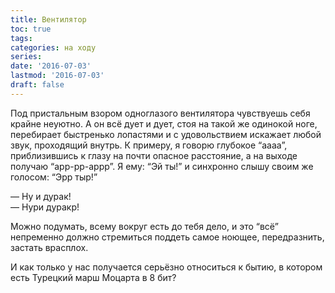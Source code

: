 ```yaml
---
title: Вентилятор
toc: true
tags:
categories: на ходу
series:
date: '2016-07-03'
lastmod: '2016-07-03'
draft: false
---
```


<!--more-->

Под пристальным взором одноглазого вентилятора чувствуешь себя крайне неуютно. А он всё дует и дует, стоя на такой же одинокой ноге, перебирает быстренько лопастями и с удовольствием искажает любой звук, проходящий внутрь. К примеру, я говорю глубокое “аааа”, приблизившись к глазу на почти опасное расстояние, а на выходе получаю “арр-рр-аррр”. Я ему: “Эй ты!” и синхронно слышу своим же голосом: “Эрр тыр!” 

— Ну и дурак! \
— Нури дуракр!

Можно подумать, всему вокруг есть до тебя дело, и это “всё” непременно должно стремиться поддеть самое ноющее, передразнить, застать врасплох. 

И как только у нас получается серьёзно относиться к бытию, в котором есть Турецкий марш Моцарта в 8 бит?
